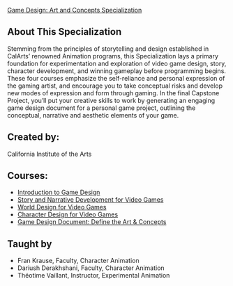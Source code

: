 [Game Design: Art and Concepts Specialization](https://www.coursera.org/specializations/game-design)

## About This Specialization
Stemming from the principles of storytelling and design established in CalArts’ renowned Animation programs, this Specialization lays a primary foundation for experimentation and exploration of video game design, story, character development, and winning gameplay before programming begins. These four courses emphasize the self-reliance and personal expression of the gaming artist, and encourage you to take conceptual risks and develop new modes of expression and form through gaming. In the final Capstone Project, you’ll put your creative skills to work by generating an engaging game design document for a personal game project, outlining the conceptual, narrative and aesthetic elements of your game.

## Created by:
California Institute of the Arts

## Courses:

  * [Introduction to Game Design](https://www.coursera.org/learn/game-design)
  * [Story and Narrative Development for Video Games](https://www.coursera.org/learn/video-game-story)
  * [World Design for Video Games](https://www.coursera.org/learn/video-game-world)
  * [Character Design for Video Games](https://www.coursera.org/learn/game-character-design)
  * [Game Design Document: Define the Art & Concepts](https://www.coursera.org/learn/game-design-document)

## Taught by
  * Fran Krause, Faculty, Character Animation
  * Dariush Derakhshani, Faculty, Character Animation
  * Théotime Vaillant, Instructor, Experimental Animation
